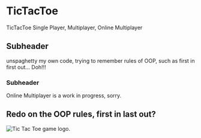 # TicTacToe
TicTacToe Single Player, Multiplayer, Online Multiplayer

## Subheader

unspaghetty my own code, trying to remember rules of OOP, such as first in first out...  Doh!!!

### Subheader

Online Multiplayer is a work in progress, sorry.

<h2>Redo on the OOP rules, first in last out?</h2>

<img src="https://i.ibb.co/qg0j9Rg/Tic-Tac-Toe.png" alt="Tic Tac Toe game logo.">